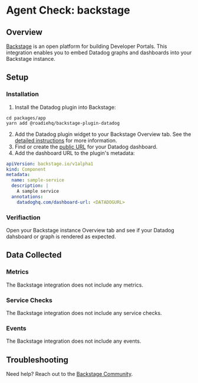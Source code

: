 # Agent Check: backstage

## Overview

[Backstage][1] is an open platform for building Developer Portals. This integration enables you to embed Datadog graphs and dashboards into your Backstage instance.

## Setup

### Installation

1. Install the Datadog plugin into Backstage:

```shell
cd packages/app
yarn add @roadiehq/backstage-plugin-datadog
```

2. Add the Datadog plugin widget to your Backstage Overview tab. See the [detailed instructions][2] for more information.
3. Find or create the [public URL][3] for your Datadog dashboard. 
4. Add the dashboard URL to the plugin's metadata:

```yaml
apiVersion: backstage.io/v1alpha1
kind: Component
metadata:
  name: sample-service
  description: |
    A sample service
  annotations:
    datadoghq.com/dashboard-url: <DATADOGURL>
```

### Verifiaction

Open your Backstage instance Overview tab and see if your Datadog dahsboard or graph is rendered as expected.

## Data Collected

### Metrics

The Backstage integration does not include any metrics.

### Service Checks

The Backstage integration does not include any service checks.

### Events

The Backstage integration does not include any events.

## Troubleshooting

Need help? Reach out to the [Backstage Community](https://backstage.io/community).

[1]: https://backstage.io
[2]: https://roadie.io/backstage/plugins/datadog/
[3]: https://docs.datadoghq.com/dashboards/sharing/#share-a-dashboard-by-public-url
[4]: https://raw.githubusercontent.com/RoadieHQ/roadie-backstage-plugins/main/plugins/frontend/backstage-plugin-datadog/docs/datadog-widget.png